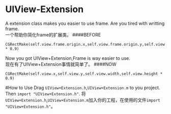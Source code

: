 UIView-Extension
==================================================
A extension class makes you easier to use frame. Are you tired with writting frame.<br>
一个帮助你简化frame的扩展类。
####BEFORE
```oc
CGRectMake(self.view.frame.origin.x,self.view.frame.origin.y,self.view.frame.size.width,self.view.frame.size.height * 0.9)
```
Now you got UIView+Extension,Frame is way easier to use.<br>
现在有了UIView+Extension事情就简单了。
####NOW
```oc
CGRectMake(self.view.x,self.view.y,self.view.width,self.view.height * 0.9)
```
#How to Use
Drag `UIView+Extension.h`,`UIView+Extension.m` to you project. Then `import "UIView+Extension.h"`. 将`UIView+Extension.h`,`UIView+Extension.m`加入你的工程，在使用的文件`import "UIView+Extension.h"`。
